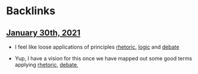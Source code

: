 
# Backlinks
## [January 30th, 2021](<January 30th, 2021.md>)
- I feel like loose applications of principles [rhetoric](<rhetoric.md>), [logic](<logic.md>) and [debate](<debate.md>)

- Yup, I have a vision for this once we have mapped out some good terms applying [rhetoric](<rhetoric.md>), [debate](<debate.md>),

